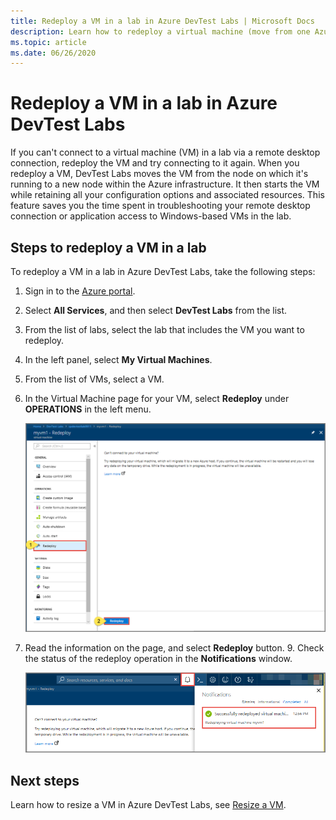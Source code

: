 ```yaml
---
title: Redeploy a VM in a lab in Azure DevTest Labs | Microsoft Docs
description: Learn how to redeploy a virtual machine (move from one Azure node to another) in Azure DevTest Labs. 
ms.topic: article
ms.date: 06/26/2020
---
```


# Redeploy a VM in a lab in Azure DevTest Labs
If you can't connect to a virtual machine (VM) in a lab via a remote desktop connection, redeploy the VM and try connecting to it again. When you redeploy a VM, DevTest Labs moves the VM from the node on which it's running to a new node within the Azure infrastructure. It then starts the VM while retaining all your configuration options and associated resources. This feature saves you the time spent in troubleshooting your remote desktop connection or application access to Windows-based VMs in the lab. 

## Steps to redeploy a VM in a lab 
To redeploy a VM in a lab in Azure DevTest Labs, take the following steps: 

1. Sign in to the [Azure portal](https://portal.azure.com).
2. Select **All Services**, and then select **DevTest Labs** from the list.
3. From the list of labs, select the lab that includes the VM  you want to redeploy.  
4. In the left panel, select **My Virtual Machines**. 
5. From the list of VMs, select a VM.
6. In the Virtual Machine page for your VM, select **Redeploy** under **OPERATIONS** in the left menu.

    ![Redeploy](media/devtest-lab-redeploy-vm/redeploy.png)
7. Read the information on the page, and select **Redeploy** button. 9. Check the status of the redeploy operation in the **Notifications** window.

    ![Redeploy status](media/devtest-lab-redeploy-vm/redeploy-status.png)

## Next steps
Learn how to resize a VM in Azure DevTest Labs, see [Resize a VM](devtest-lab-resize-vm.md).


